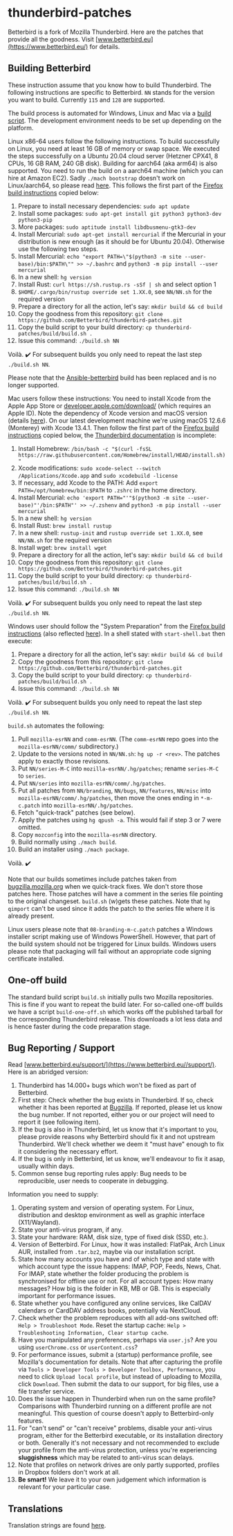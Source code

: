 # thunderbird-patches
Betterbird is a fork of Mozilla Thunderbird. Here are the patches that provide all the goodness. Visit [www.betterbird.eu](https://www.betterbird.eu/) for details.

## Building Betterbird
These instruction assume that you know how to build Thunderbird. The following instructions are specific to Betterbird.
`NN` stands for the version you want to build. Currently `115` and `128` are supported.

The build process is automated for Windows, Linux and Mac via a [build script](./build/build.sh).
The development environment needs to be set up depending on the platform.

Linux x86-64 users follow the following instructions.
To build successfully on Linux, you need at least 16 GB of memory or swap space.
We executed the steps successfully on a Ubuntu 20.04 cloud server (Hetzner CPX41, 8 CPUs, 16 GB RAM, 240 GB disk).
Building for aarch64 (aka arm64) is also supported. You need to run the build on a aarch64 machine (which you can hire at Amazon EC2).
Sadly `./mach bootstrap` doesn't work on Linux/aarch64, so please read [here](./build/build-env-aarch64.MD).
This follows the first part of the [Firefox build instructions](https://firefox-source-docs.mozilla.org/setup/linux_build.html) copied below:
1. Prepare to install necessary dependencies: `sudo apt update`
1. Install some packages: `sudo apt-get install git python3 python3-dev python3-pip`
1. More packages: `sudo aptitude install libdbusmenu-gtk3-dev`
1. Install Mercurial: `sudo apt-get install mercurial` if the Mercurial in your distribution is new enough (as it should be for Ubuntu 20.04). Otherwise use the following two steps.
1. Install Mercurial: `echo "export PATH=\"$(python3 -m site --user-base)/bin:$PATH\"" >> ~/.bashrc` and `python3 -m pip install --user mercurial`
1. In a new shell: `hg version`
1. Install Rust: `curl https://sh.rustup.rs -sSf | sh` and select option 1
1. `$HOME/.cargo/bin/rustup override set 1.XX.0`, see `NN/NN.sh` for the required version
1. Prepare a directory for all the action, let's say: `mkdir build && cd build`
1. Copy the goodness from this repository: `git clone https://github.com/Betterbird/thunderbird-patches.git`
1. Copy the build script to your build directory: `cp thunderbird-patches/build/build.sh .`
1. Issue this command: `./build.sh NN`

Voilà. :heavy_check_mark: For subsequent builds you only need to repeat the last step `./build.sh NN`.

Please note that the [Ansible-betterbird](https://github.com/4ch1m/ansible-betterbird) build has been replaced and is no longer supported.

Mac users follow these instructions:
You need to install Xcode from the Apple App Store or [developer.apple.com/download/](https://developer.apple.com/download/)
(which requires an Apple ID). Note the dependency of Xcode version and macOS version (details [here](https://xcodereleases.com/)).
On our latest development machine we're using macOS 12.6.6 (Monterey) with Xcode 13.4.1.
Then follow the first part of the [Firefox build instructions](https://firefox-source-docs.mozilla.org/setup/macos_build.html) copied below,
the [Thunderbird documentation](https://developer.thunderbird.net/thunderbird-development/building-thunderbird/macos-build-prerequisites)
is incomplete:
1. Install Homebrew: `/bin/bash -c "$(curl -fsSL https://raw.githubusercontent.com/Homebrew/install/HEAD/install.sh)"`
1. Xcode modifications: `sudo xcode-select --switch /Applications/Xcode.app` and `sudo xcodebuild -license`
1. If necessary, add Xcode to the PATH: Add `export PATH=/opt/homebrew/bin:$PATH` to `.zshrc` in the home directory.
1. Install Mercurial: `echo 'export PATH="'"$(python3 -m site --user-base)"'/bin:$PATH"' >> ~/.zshenv` and `python3 -m pip install --user mercurial`
1. In a new shell: `hg version`
1. Install Rust: `brew install rustup`
1. In a new shell: `rustup-init` and `rustup override set 1.XX.0`, see `NN/NN.sh` for the required version
1. Install wget: `brew install wget`
1. Prepare a directory for all the action, let's say: `mkdir build && cd build`
1. Copy the goodness from this repository: `git clone https://github.com/Betterbird/thunderbird-patches.git`
1. Copy the build script to your build directory: `cp thunderbird-patches/build/build.sh .`
1. Issue this command: `./build.sh NN`

Voilà. :heavy_check_mark: For subsequent builds you only need to repeat the last step `./build.sh NN`.

Windows user should follow the "System Preparation" from the [Firefox build instructions](https://firefox-source-docs.mozilla.org/setup/windows_build.html)
(also reflected [here](https://developer.thunderbird.net/thunderbird-development/building-thunderbird/windows-build-prerequisites)).
In a shell stated with `start-shell.bat` then execute:
1. Prepare a directory for all the action, let's say: `mkdir build && cd build`
1. Copy the goodness from this repository: `git clone https://github.com/Betterbird/thunderbird-patches.git`
1. Copy the build script to your build directory: `cp thunderbird-patches/build/build.sh .`
1. Issue this command: `./build.sh NN`

Voilà. :heavy_check_mark: For subsequent builds you only need to repeat the last step `./build.sh NN`.

`build.sh` automates the following:

1. Pull `mozilla-esrNN` and `comm-esrNN`.
(The `comm-esrNN` repo goes into the `mozilla-esrNN/comm/` subdirectory.)
1. Update to the versions noted in `NN/NN.sh`: `hg up -r <rev>`. The patches apply to exactly those revisions.
1. Put `NN/series-M-C` into `mozilla-esrNN/.hg/patches`; rename `series-M-C` to `series`.
1. Put `NN/series` into `mozilla-esrNN/comm/.hg/patches`.
1. Put all patches from `NN/branding`, `NN/bugs`, `NN/features`, `NN/misc` into `mozilla-esrNN/comm/.hg/patches`,
then move the ones ending in `*-m-c.patch` into `mozilla-esrNN/.hg/patches`.
1. Fetch "quick-track" patches (see below).
1. Apply the patches using `hg qpush -a`. This would fail if step 3 or 7 were omitted.
1. Copy `mozconfig` into the `mozilla-esrNN` directory.
1. Build normally using `./mach build`.
1. Build an installer using `./mach package`.

Voilà. :heavy_check_mark:

Note that our builds sometimes include patches taken from [bugzilla.mozilla.org](https://bugzilla.mozilla.org/) when we quick-track fixes.
We don't store those patches here. Those patches will have a comment in the series file pointing to the original changeset. `build.sh`
(w)gets these patches. Note that `hg qimport` can't be used since it adds the patch to the series file where it is already present.

Linux users please note that `08-branding-m-c.patch` patches a Windows installer script making use of Windows PowerShell.
However, that part of the build system should not be triggered for Linux builds.
Windows users please note that packaging will fail without an appropriate code signing certificate installed.

## One-off build

The standard build script `build.sh` initially pulls two Mozilla repositories. This is fine if you want to repeat the
build later. For so-called one-off builds we have a script `build-one-off.sh` which works off the published tarball for
the corresponding Thunderbird release. This downloads a lot less data and is hence faster during the code preparation stage.

## Bug Reporting / Support

Read [www.betterbird.eu/support/](https://www.betterbird.eu//support/). Here is an abridged version:

1. Thunderbird has 14.000+ bugs which won't be fixed as part of Betterbird.
1. First step: Check whether the bug exists in Thunderbird. If so, check whether it has been reported at [Bugzilla](https://bugzilla.mozilla.org/). If reported, please let us know the bug number. If not reported, either you or our project will need to report it (see following item).
1. If the bug is also in Thunderbird, let us know that it's important to you, please provide reasons why Betterbird should fix it and not upstream Thunderbird. We'll check whether we deem it "must have" enough to fix it considering the necessary effort.
1. If the bug is only in Betterbird, let us know, we'll endeavour to fix it asap, usually within days.
1. Common sense bug reporting rules apply: Bug needs to be reproducible, user needs to cooperate in debugging.

Information you need to supply:

1. Operating system and version of operating system. For Linux, distribution and desktop environment as well as graphic interface (X11/Wayland).
2. State your anti-virus program, if any.
3. State your hardware: RAM, disk size, type of fixed disk (SSD, etc.).
4. Version of Betterbird. For Linux, how it was installed: FlatPak, Arch Linux AUR, installed from `.tar.bz2`, maybe via our installation script.
5. State how many accounts you have and of which type and state with which account type the issue happens: IMAP, POP, Feeds, News, Chat. For IMAP, state whether the folder producing the problem is synchronised for offline use or not. For all account types: How many messages? How big is the folder in KB, MB or GB. This is especially important for performance issues.
6. State whether you have configured any online services, like CalDAV calendars or CardDAV address books, potentially via NextCloud.
7. Check whether the problem reproduces with all add-ons switched off: `Help > Troubleshoot Mode`. Reset the startup cache: `Help > Troubleshooting Information, Clear startup cache`.
8. Have you manipulated any preferences, perhaps via `user.js`? Are you using `userChrome.css` or `userContent.css`?
9. For performance issues, submit a (startup) performance profile, see Mozilla's documentation for details. Note that after capturing the profile via `Tools > Developer Tools > Developer Toolbox, Performance`, you need to click `Upload local profile`, but instead of uploading to Mozilla, click `Download`. Then submit the data to our support, for big files, use a file transfer service.
10. Does the issue happen in Thunderbird when run on the same profile? Comparisons with Thunderbird running on a different profile are not meaningful. This question of course doesn't apply to Betterbird-only features.
11. For "can't send" or "can't receive" problems, disable your anti-virus program, either for the Betterbird executable, or its installation directory or both. Generally it's not necessary and not recommended to exclude your profile from the anti-virus protection, unless you're experiencing **sluggishness** which may be related to anti-virus scan delays.
12. Note that profiles on network drives are only partly supported, profiles in Dropbox folders don't work at all.
13. **Be smart!** We leave it to your own judgement which information is relevant for your particular case.

## Translations

Translation strings are found [here](./102/scripts).
